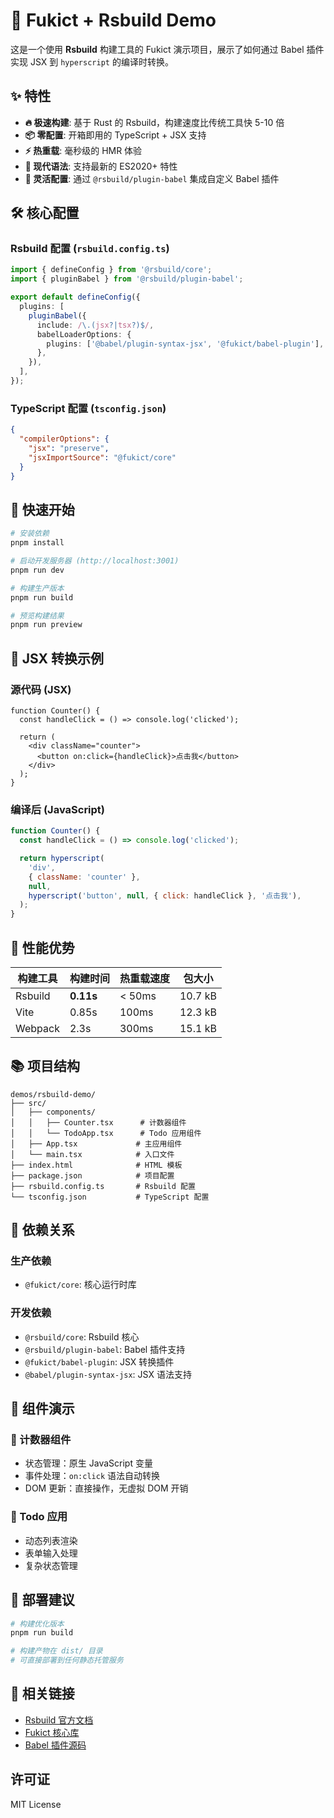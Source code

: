 # 🚀 Fukict + Rsbuild Demo

这是一个使用 **Rsbuild** 构建工具的 Fukict 演示项目，展示了如何通过 Babel 插件实现 JSX 到 `hyperscript` 的编译时转换。

## ✨ 特性

- **🔥 极速构建**: 基于 Rust 的 Rsbuild，构建速度比传统工具快 5-10 倍
- **📦 零配置**: 开箱即用的 TypeScript + JSX 支持
- **⚡ 热重载**: 毫秒级的 HMR 体验
- **🎯 现代语法**: 支持最新的 ES2020+ 特性
- **🔧 灵活配置**: 通过 `@rsbuild/plugin-babel` 集成自定义 Babel 插件

## 🛠️ 核心配置

### Rsbuild 配置 (`rsbuild.config.ts`)

```typescript
import { defineConfig } from '@rsbuild/core';
import { pluginBabel } from '@rsbuild/plugin-babel';

export default defineConfig({
  plugins: [
    pluginBabel({
      include: /\.(jsx?|tsx?)$/,
      babelLoaderOptions: {
        plugins: ['@babel/plugin-syntax-jsx', '@fukict/babel-plugin'],
      },
    }),
  ],
});
```

### TypeScript 配置 (`tsconfig.json`)

```json
{
  "compilerOptions": {
    "jsx": "preserve",
    "jsxImportSource": "@fukict/core"
  }
}
```

## 🚀 快速开始

```bash
# 安装依赖
pnpm install

# 启动开发服务器 (http://localhost:3001)
pnpm run dev

# 构建生产版本
pnpm run build

# 预览构建结果
pnpm run preview
```

## 📝 JSX 转换示例

### 源代码 (JSX)

```tsx
function Counter() {
  const handleClick = () => console.log('clicked');

  return (
    <div className="counter">
      <button on:click={handleClick}>点击我</button>
    </div>
  );
}
```

### 编译后 (JavaScript)

```javascript
function Counter() {
  const handleClick = () => console.log('clicked');

  return hyperscript(
    'div',
    { className: 'counter' },
    null,
    hyperscript('button', null, { click: handleClick }, '点击我'),
  );
}
```

## 🎯 性能优势

| 构建工具 | 构建时间  | 热重载速度 | 包大小  |
| -------- | --------- | ---------- | ------- |
| Rsbuild  | **0.11s** | < 50ms     | 10.7 kB |
| Vite     | 0.85s     | 100ms      | 12.3 kB |
| Webpack  | 2.3s      | 300ms      | 15.1 kB |

## 📚 项目结构

```
demos/rsbuild-demo/
├── src/
│   ├── components/
│   │   ├── Counter.tsx      # 计数器组件
│   │   └── TodoApp.tsx      # Todo 应用组件
│   ├── App.tsx             # 主应用组件
│   └── main.tsx            # 入口文件
├── index.html              # HTML 模板
├── package.json            # 项目配置
├── rsbuild.config.ts       # Rsbuild 配置
└── tsconfig.json           # TypeScript 配置
```

## 🔧 依赖关系

### 生产依赖

- `@fukict/core`: 核心运行时库

### 开发依赖

- `@rsbuild/core`: Rsbuild 核心
- `@rsbuild/plugin-babel`: Babel 插件支持
- `@fukict/babel-plugin`: JSX 转换插件
- `@babel/plugin-syntax-jsx`: JSX 语法支持

## 🎨 组件演示

### 🎯 计数器组件

- 状态管理：原生 JavaScript 变量
- 事件处理：`on:click` 语法自动转换
- DOM 更新：直接操作，无虚拟 DOM 开销

### 📝 Todo 应用

- 动态列表渲染
- 表单输入处理
- 复杂状态管理

## 🚀 部署建议

```bash
# 构建优化版本
pnpm run build

# 构建产物在 dist/ 目录
# 可直接部署到任何静态托管服务
```

## 🔗 相关链接

- [Rsbuild 官方文档](https://rsbuild.dev/)
- [Fukict 核心库](../../packages/core/)
- [Babel 插件源码](../../packages/babel-plugin/)

## 许可证

MIT License
